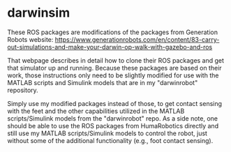 # darwinsim

These ROS packages are modifications of the packages from Generation Robots website:
https://www.generationrobots.com/en/content/83-carry-out-simulations-and-make-your-darwin-op-walk-with-gazebo-and-ros

That webpage describes in detail how to clone their ROS packages and get that simulator up and running.
Because these packages are based on their work, those instructions only need to be slightly modified for use with the MATLAB scripts and Simulink models 
that are in my "darwinrobot" repository. 

Simply use my modified packages instead of those, to get contact sensing with the feet and the other capabilities utilized in the MATLAB scripts/Simulink models from the "darwinrobot" repo. As a side note, one should be able to use the ROS packages from HumaRobotics directly and still use my MATLAB scripts/Simulink models to control the robot, just without some of the additional functionality (e.g., foot contact sensing).  
